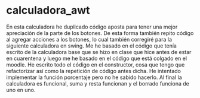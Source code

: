 # calculadora_awt
En esta calculadora he duplicado código aposta para tener una mejor apreciación de la parte de los botones. De esta forma también repito código al agregar acciones a los botones, lo cual también corregiré para la siguiente calculadora en swing.
Me he basado en el código que tenía escrito de la calculadora base que se hizo en clase que hice antes de estar en cuarentena y luego me he basado en el código que está colgado en el moodle.
He escrito todo el código en el constructor, cosa que tengo que refactorizar así como la repetición de código antes dicha.
He intentado implementar la función porcentaje pero no he sabido hacerlo.
Al final la calculadora es funcional, suma y resta funcionan y el borrado funciona de uno en uno.
